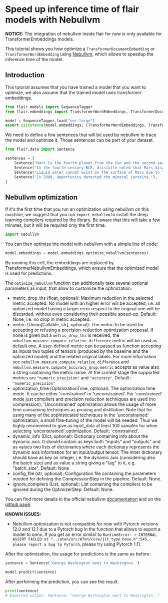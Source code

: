 # Speed up inference time of flair models with Nebullvm

**NOTICE:** The integration of nebullvm inside flair for now is only available for TransformerEmbeddings models.

This tutorial shows you how optimize a `TransformerDocumentEmbedding` or `TransformerWordEmbedding` using [Nebullvm](https://github.com/nebuly-ai/nebullvm), which allows to speedup
the inference time of the model.

## Introduction

This tutorial assumes that you have trained a model that you want to optimize, we also assume that the trained model uses transformer embeddings.
````python
from flair.models import SequenceTagger
from flair.embeddings import TransformerWordEmbeddings, TransformerDocumentEmbeddings

model = SequenceTagger.load("ner-large")
assert isinstance(model.embeddings, (TransformerWordEmbeddings, TransformerDocumentEmbeddings))
````

We need to define a few sentences that will be used by nebullvm to trace the model and optimize it.
Those sentences can be part of your dataset.
```python
from flair.data import Sentence

sentences = [
    Sentence("Mars is the fourth planet from the Sun and the second-smallest planet in the Solar System."), 
    Sentence("In the fourth century BCE, Aristotle noted that Mars disappeared behind the Moon during an occultation."),
    Sentence("Liquid water cannot exist on the surface of Mars due to low atmospheric pressure."),
    Sentence("In 2004, Opportunity detected the mineral jarosite."),
]
```

## Nebullvm optimization

If it's the first time that you run an optimization using nebullvm on this machine, we suggest that you run `import nebullvm` to install the deep learning compilers
required by the library. Be aware that this will take a few minutes, but it will be required only the first time.

```python
import nebullvm
```

You can then optimize the model with nebullvm with a simple line of code:
```python
model.embeddings = model.embeddings.optimize_nebullvm(sentences)
```
By running this cell, the embeddings are replaced by TransformerNebullvmEmbeddings, which ensure that the optimized model is used for predictions.

The `optimize_nebullvm` function can additionally take several optional parameters as input, that allow to customize the optimization:
- metric_drop_ths (float, optional): Maximum reduction in the
            selected metric accepted. No model with an higher error will be
            accepted, i.e. all optimized model having a larger error respect to
            the original one will be discarded, without even considering their
            possible speed-up. Default: None, i.e. no drop in metric accepted.
- metric (Union[Callable, str], optional): The metric to
            be used for accepting or refusing a precision-reduction
            optimization proposal. If none is given but a `metric_drop_ths` is
            received, the `nebullvm.measure.compute_relative_difference`
            metric will be used as default one. A user-defined metric can
            be passed as function accepting as inputs two tuples of tensors
            (produced by the baseline and the optimized model) and the related
            original labels.
            For more information see
            `nebullvm.measure.compute_relative_difference` and
            `nebullvm.measure.compute_accuracy_drop`. `metric`
            accepts as value also a string containing the metric name. At the
            current stage the supported metrics are `"numeric_precision"` and
            `"accuracy"`. Default: `"numeric_precision"`
- optimization_time (OptimizationTime, optional): The optimization time
            mode. It can be either 'constrained' or 'unconstrained'. For
            'constrained' mode just compilers and precision reduction
            techniques are used (no compression). 'Unconstrained' optimization
            allows the usage of more time consuming techniques as pruning and
            distillation. Note that for using many of the sophisticated
            techniques in the 'unconstrained' optimization, a small fine-tuning
            of the model will be needed. Thus we highly recommend to give as
            input_data at least 100 samples for when selecting 'unconstrained'
            optimization. Default: 'constrained'.
- dynamic_info (Dict, optional): Dictionary containing info about the
            dynamic axis. It should contain as keys both "inputs" and "outputs"
            and as values two lists of dictionaries where each dictionary
            represents the dynamic axis information for an input/output tensor.
            The inner dictionary should have as key an integer, i.e. the
            dynamic axis (considering also the batch size) and as value a
            string giving a "tag" to it, e.g. "batch_size". Default: None
- config_file (str, optional): Configuration file containing the
            parameters needed for defining the CompressionStep in the pipeline.
            Default: None.
- ignore_compilers (List, optional): List containing the compilers to be
            ignored during the OptimizerStep. Default: None.

You can find more details in the official nebullvm [documentation](https://nebuly.gitbook.io/nebuly/nebulgym/get-started) and on the [github page](https://github.com/nebuly-ai/nebullvm). 

**KNOWN ISSUES:** 
- Nebullvm optimization is not compatible for now with Pytorch versions 12.0 and 12.1 due to a Pytorch bug in the function that allows to export a model to onnx.
If you get an error similar to `RuntimeError: r INTERNAL ASSERT FAILED at "../aten/src/ATen/core/jit_type_base.h":545, please report a bug to PyTorch`, please try using Pytorch 1.11.

After the optimization, the usage for predictions is the same as before:
```python
sentence = Sentence('George Washington went to Washington.')

model.predict(sentence)
```

After performing the prediction, you can see the result:
```python
print(sentence)
# Expected output: Sentence: "George Washington went to Washington ." → ["George Washington"/PER, "Washington"/LOC]
```